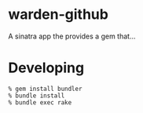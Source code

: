 warden-github
=============

A sinatra app the provides a gem that...

Developing
==========
    % gem install bundler
    % bundle install
    % bundle exec rake
